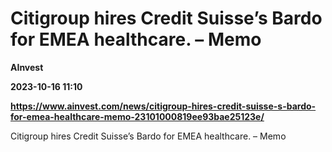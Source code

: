 # Citigroup hires Credit Suisse’s Bardo for EMEA healthcare. – Memo
**AInvest**

**2023-10-16 11:10**

**https://www.ainvest.com/news/citigroup-hires-credit-suisse-s-bardo-for-emea-healthcare-memo-23101000819ee93bae25123e/**

Citigroup hires Credit Suisse’s Bardo for EMEA healthcare. – Memo